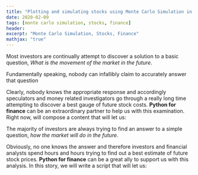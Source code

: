 ```yaml
---
title: "Plotting and simulating stocks using Monte Carlo Simulation in Python"
date: 2020-02-09
tags: [monte carlo simulation, stocks, finance]
header:
excerpt: "Monte Carlo Simulation, Stocks, Finance"
mathjax: "true"
---
```


Most investors are continually attempt to discover a solution to a basic question, _What is the movement of the market in the future_.

Fundamentally speaking, nobody can infallibly claim to accurately answer that question

Clearly, nobody knows the appropriate response and accordingly speculators and money related investigators go through a really long time attempting to discover a best gauge of future stock costs. **Python for finance** can be an extraordinary partner to help us with this examination. Right now, will compose a content that will let us:


The majority of investors are always trying to find an answer to a simple question,  _how the market will do in the future_.

Obviously, no one knows the answer and therefore investors and financial analysts spend hours and hours trying to find out a best estimate of future stock prices.  **Python for finance**  can be a great ally to support us with this analysis. In this story, we will write a script that will let us:
<!--stackedit_data:
eyJoaXN0b3J5IjpbMzg1NjEzNjE2XX0=
-->